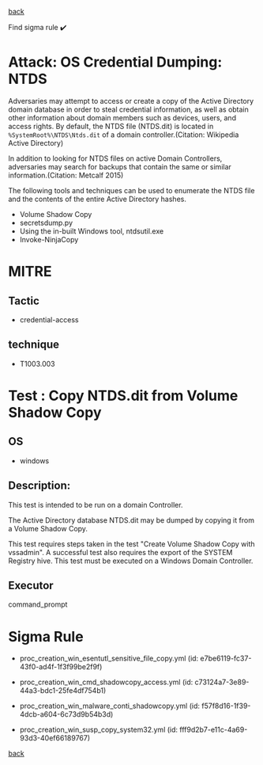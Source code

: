 
[back](../index.md)

Find sigma rule :heavy_check_mark: 

# Attack: OS Credential Dumping: NTDS 

Adversaries may attempt to access or create a copy of the Active Directory domain database in order to steal credential information, as well as obtain other information about domain members such as devices, users, and access rights. By default, the NTDS file (NTDS.dit) is located in <code>%SystemRoot%\NTDS\Ntds.dit</code> of a domain controller.(Citation: Wikipedia Active Directory)

In addition to looking for NTDS files on active Domain Controllers, adversaries may search for backups that contain the same or similar information.(Citation: Metcalf 2015)

The following tools and techniques can be used to enumerate the NTDS file and the contents of the entire Active Directory hashes.

* Volume Shadow Copy
* secretsdump.py
* Using the in-built Windows tool, ntdsutil.exe
* Invoke-NinjaCopy


# MITRE
## Tactic
  - credential-access


## technique
  - T1003.003


# Test : Copy NTDS.dit from Volume Shadow Copy
## OS
  - windows


## Description:
This test is intended to be run on a domain Controller.

The Active Directory database NTDS.dit may be dumped by copying it from a Volume Shadow Copy.

This test requires steps taken in the test "Create Volume Shadow Copy with vssadmin".
A successful test also requires the export of the SYSTEM Registry hive.
This test must be executed on a Windows Domain Controller.


## Executor
command_prompt

# Sigma Rule
 - proc_creation_win_esentutl_sensitive_file_copy.yml (id: e7be6119-fc37-43f0-ad4f-1f3f99be2f9f)

 - proc_creation_win_cmd_shadowcopy_access.yml (id: c73124a7-3e89-44a3-bdc1-25fe4df754b1)

 - proc_creation_win_malware_conti_shadowcopy.yml (id: f57f8d16-1f39-4dcb-a604-6c73d9b54b3d)

 - proc_creation_win_susp_copy_system32.yml (id: fff9d2b7-e11c-4a69-93d3-40ef66189767)



[back](../index.md)
